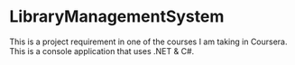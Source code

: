 # LibraryManagementSystem
This is a project requirement in one of the courses I am taking in Coursera. This is a console application that uses .NET & C#.
